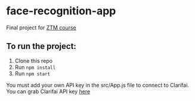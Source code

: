 # face-recognition-app

Final project for [ZTM course](https://academy.zerotomastery.io/courses/enrolled/697434)

## To run the project:

1. Clone this repo
2. Run `npm install`
3. Run `npm start`

You must add your own API key in the src/App.js file to connect to Clarifai.
You can grab Clarifai API key [here](https://www.clarifai.com/)
